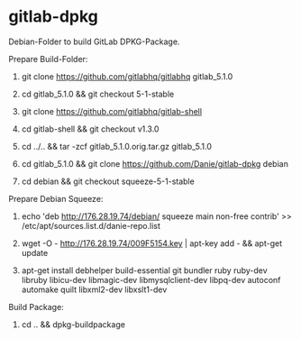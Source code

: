 gitlab-dpkg
===========
Debian-Folder to build GitLab DPKG-Package.

Prepare Build-Folder:

1. git clone https://github.com/gitlabhq/gitlabhq gitlab_5.1.0

2. cd gitlab_5.1.0 && git checkout 5-1-stable

3. git clone https://github.com/gitlabhq/gitlab-shell

4. cd gitlab-shell && git checkout v1.3.0

5. cd ../.. && tar -zcf gitlab_5.1.0.orig.tar.gz gitlab_5.1.0

6. cd gitlab_5.1.0 && git clone https://github.com/Danie/gitlab-dpkg debian

7. cd debian && git checkout squeeze-5-1-stable


Prepare Debian Squeeze:

1. echo 'deb http://176.28.19.74/debian/ squeeze main non-free contrib' >> /etc/apt/sources.list.d/danie-repo.list

2. wget -O - http://176.28.19.74/009F5154.key | apt-key add - && apt-get update

3. apt-get install debhelper build-essential git bundler ruby ruby-dev libruby libicu-dev libmagic-dev libmysqlclient-dev libpq-dev autoconf automake quilt libxml2-dev libxslt1-dev

Build Package:

1. cd .. && dpkg-buildpackage

